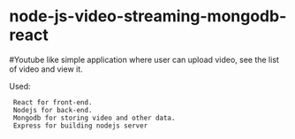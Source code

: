 # node-js-video-streaming-mongodb-react
#Youtube like simple application where user can upload video, see the list of video and view it.

Used:

     React for front-end.
     Nodejs for back-end.
     Mongodb for storing video and other data.
     Express for building nodejs server
